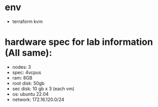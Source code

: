 
# env
- terraform kvm

# hardware spec for lab information (All same):
-  nodes: 3
- spec: 4vcpus
- ram: 8GB
- root disk: 50gb
- sec disk: 10 gb x 3 (each vm)
- os: ubuntu 22.04
- network: 172.16.120.0/24




